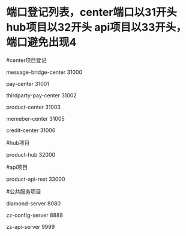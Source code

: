 # 端口登记列表，center端口以31开头 hub项目以32开头 api项目以33开头，端口避免出现4
#center项目登记

message-bridge-center   31000

pay-center              31001

thirdparty-pay-center   31002

product-center          31003

memeber-center          31005

credit-center           31006

#hub项目

product-hub             32000

#api项目

product-api-rest        33000

#公共服务项目

diamond-server          8080

zz-config-server        8888

zz-api-server           9999

